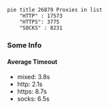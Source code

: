
```mermaid
pie title 26879 Proxies in list
    "HTTP" : 17573
    "HTTPS": 3775
    "SOCKS" : 8231
```

### Some Info
#### Average Timeout

- mixed: 3.8s
- http: 2.1s
- https: 8.7s
- socks: 6.5s
